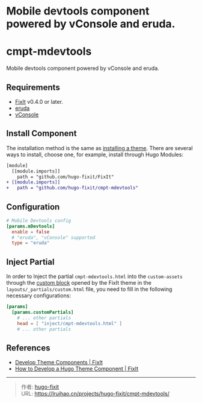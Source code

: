 # Mobile devtools component powered by vConsole and eruda.

# cmpt-mdevtools

Mobile devtools component powered by vConsole and eruda.

## Requirements

- [FixIt](https://github.com/hugo-fixit/FixIt) v0.4.0 or later.
- [eruda](https://github.com/liriliri/eruda)
- [vConsole](https://github.com/Tencent/vConsole)

## Install Component

The installation method is the same as [installing a theme](https://fixit.lruihao.cn/documentation/installation/). There are several ways to install, choose one, for example, install through Hugo Modules:

```diff
[module]
  [[module.imports]]
    path = "github.com/hugo-fixit/FixIt"
+ [[module.imports]]
+   path = "github.com/hugo-fixit/cmpt-mdevtools"
```

## Configuration

```toml
# Mobile Devtools config
[params.mDevtools]
  enable = false
  # "eruda", "vConsole" supported
  type = "eruda"
```

## Inject Partial

In order to Inject the partial `cmpt-mdevtools.html` into the `custom-assets` through the [custom block](https://fixit.lruihao.cn/references/blocks/) opened by the FixIt theme in the `layouts/_partials/custom.html` file, you need to fill in the following necessary configurations:

```toml
[params]
  [params.customPartials]
    # ... other partials
    head = [ "inject/cmpt-mdevtools.html" ]
    # ... other partials
```

## References

- [Develop Theme Components | FixIt](https://fixit.lruihao.cn/contributing/components/)
- [How to Develop a Hugo Theme Component | FixIt](https://fixit.lruihao.cn/components/dev-component/)


---

> 作者: [hugo-fixit](https://github.com/hugo-fixit)  
> URL: https://lruihao.cn/projects/hugo-fixit/cmpt-mdevtools/  

